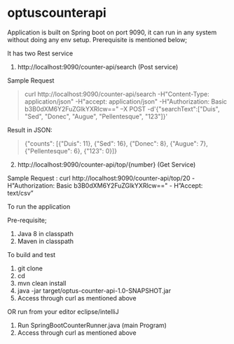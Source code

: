 # optuscounterapi

Application is built on Spring boot on port 9090, it can run in any system without doing any env setup. Prerequisite is mentioned below;

It has two Rest service

1. http://localhost:9090/counter-api/search (Post service)

Sample Request
> curl http://localhost:9090/counter-api/search -H"Content-Type: application/json" -H"accept: application/json" -H"Authorization: Basic b3B0dXM6Y2FuZGlkYXRlcw==" –X POST -d'{"searchText":["Duis", "Sed", "Donec", "Augue", "Pellentesque", "123"]}'

Result in JSON:
> {"counts": [{"Duis": 11}, {"Sed": 16}, {"Donec": 8}, {"Augue": 7}, {"Pellentesque": 6},
{"123": 0}]}

2. http://localhost:9090/counter-api/top/{number} (Get Service)

Sample Request : 
curl http://localhost:9090/counter-api/top/20 -H"Authorization: Basic b3B0dXM6Y2FuZGlkYXRlcw==" -
H”Accept: text/csv”


To run the application

Pre-requisite;
1. Java 8 in classpath
2. Maven in classpath

To build and test
1. git clone <current repository>
2. cd <to cloned repository directory>
3. mvn clean install
4. java -jar target/optus-counter-api-1.0-SNAPSHOT.jar
5. Access through curl as mentioned above

OR run from your editor eclipse/intelliJ

1. Run SpringBootCounterRunner.java (main Program)
2. Access through curl as mentioned above
